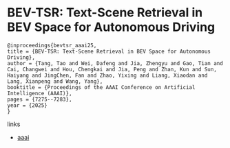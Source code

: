 # BEV-TSR: Text-Scene Retrieval in BEV Space for Autonomous Driving

```
@inproceedings{bevtsr_aaai25,
title = {BEV-TSR: Text-Scene Retrieval in BEV Space for Autonomous Driving},
author = {Tang, Tao and Wei, Dafeng and Jia, Zhengyu and Gao, Tian and Cai, Changwei and Hou, Chengkai and Jia, Peng and Zhan, Kun and Sun, Haiyang and JingChen, Fan and Zhao, Yixing and Liang, Xiaodan and Lang, Xianpeng and Wang, Yang},
booktitle = {Proceedings of the AAAI Conference on Artificial Intelligence (AAAI)},
pages = {7275--7283},
year = {2025}
}
```

links
- [aaai](https://ojs.aaai.org/index.php/AAAI/article/view/32782)
